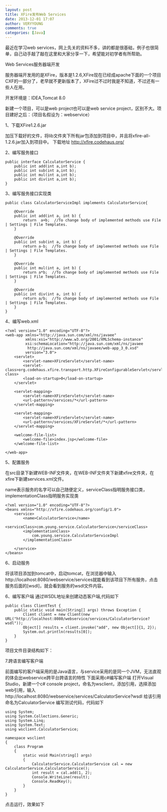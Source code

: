 ```yaml
---
layout: post
title: XFire发布Web Services
date: 2013-12-01 17:07
author: VERYYOUNG
comments: true
categories: [Java]
---
```

最近在学习web services，网上先关的资料不多，讲的都是很基础，例子也很简单，自己动手敲了敲在这里和大家分享一下，希望能对初学者有所帮助。


Web Services服务器端开发

服务器端开发用的是XFire，版本是1.2.6,XFire现在已经成apache下面的一个项目CXF的一部分了，老早就不更新版本了，XFire过不过时我是不知道，不过还有一些人在用。

开发环境是：IDEA,Tomcat 8.0

新建一个项目，可以是web project也可以是web service project，区别不大。项目建好之后：（项目名假设为：webservice）

1、下载XFire1.2.6.jar

加压下载好的文件，将lib文件夹下所有jar包添加到项目中，并且将xfire-all-1.2.6.jar加入到项目中。
下载地址 http://xfire.codehaus.org/

2、编写服务接口

	public interface CalculatorService {
	    public int add(int a,int b);
	    public int sub(int a,int b);
	    public int mul(int a,int b);
	    public int div(int a,int b);
	}


3、编写服务接口实现类

	public class CalculatorServiceImpl implements CalculatorService{
	
	    @Override
	    public int add(int a, int b) {
	        return  a+b;  //To change body of implemented methods use File | Settings | File Templates.
	    }
	
	    @Override
	    public int sub(int a, int b) {
	        return a-b;  //To change body of implemented methods use File | Settings | File Templates.
	    }
	
	    @Override
	    public int mul(int a, int b) {
	        return a*b;  //To change body of implemented methods use File | Settings | File Templates.
	    }
	
	    @Override
	    public int div(int a, int b) {
	        return a/b;  //To change body of implemented methods use File | Settings | File Templates.
	    }
	}


4、编写web.xml

	
	<?xml version="1.0" encoding="UTF-8"?>
	<web-app xmlns="http://java.sun.com/xml/ns/javaee"
	         xmlns:xsi="http://www.w3.org/2001/XMLSchema-instance"
	         xsi:schemaLocation="http://java.sun.com/xml/ns/javaee
			  http://java.sun.com/xml/ns/javaee/web-app_3_0.xsd"
	         version="3.0">
	    <servlet>
	        <servlet-name>XFireServlet</servlet-name>
	        <servlet-class>org.codehaus.xfire.transport.http.XFireConfigurableServlet</servlet-class>
	        <load-on-startup>0</load-on-startup>
	    </servlet>
	
	    <servlet-mapping>
	        <servlet-name>XFireServlet</servlet-name>
	        <url-pattern>/services/*</url-pattern>
	    </servlet-mapping>
	
	    <servlet-mapping>
	        <servlet-name>XFireServlet</servlet-name>
	        <url-pattern>/services/XFireServlet/*</url-pattern>
	    </servlet-mapping>
	
	    <welcome-file-list>
	        <welcome-file>index.jsp</welcome-file>
	    </welcome-file-list>
	
	</web-app>



5、配置服务

在src目录下新建WEB-INF文件夹，在WEB-INF文件夹下新建xfire文件夹，在xfire下新建services.xml文件。

name表示服务的名字可以自己随便定义，serviceClass指明服务接口类，implementationClass指明服务实现类


	<?xml version="1.0" encoding="UTF-8"?>
	<beans xmlns="http://xfire.codehaus.org/config/1.0">
	    <service>
	        <name>CalculatorService</name>
	        <serviceClass>com.young.service.CalculatorService</serviceClass>
	        <implementationClass>
	            com.young.service.CalculatorServiceImpl
	        </implementationClass>
	
	    </service>
	</beans>


6、启动服务

将该项目添加到tomcat中，启动tomcat，在浏览器中输入http://localhost:8080/webservice/services就能看到该项目下所有服务，点击服务后面的[wsdl]，就会看到服务的wsdl文件内容。
<img src="http://veryyoung.u.qiniudn.com/7niu_wsdl.png" alt="" />

6、编写客户端
通过WSDL地址来创建动态客户端,代码如下

	public class ClientTest {
	    public static void main(String[] args) throws Exception {
	        Client client = new Client(new URL("http://localhost:8080/webservice/services/CalculatorService?wsdl"));
	        Object[] results = client.invoke("add", new Object[]{1, 2});
	        System.out.println(results[0]);
	    }
	}



项目文件目录结构如下：
<img src="http://veryyoung.u.qiniudn.com/7niu_forder.png" alt="" />

7.跨语言编写客户端

前面编写的客户端采用的是Java语言，与service采用的是同一个JVM，无法直观的体会出webservice跨平台跨语言的特性
下面采用c#编写客户端
打开Visual Studio，新建一个c# console project，命名为wsclient，添加引用，选择添加web引用，输入http://localhost:8080/webservice/services/CalculatorService?wsdl
给该引用命名为CalculatorService
编写测试代码，代码如下


	using System;
	using System.Collections.Generic;
	using System.Linq;
	using System.Text;
	using wsclient.CalculatorService;
	
	namespace wsclient
	{
	    class Program
	    {
	        static void Main(string[] args)
	        {
	            CalculatorService.CalculatorService cal = new CalculatorService.CalculatorService();
	            int result = cal.add(1, 2);
	            Console.WriteLine(result);
	            Console.ReadKey();
	        }
	    }
	}

点击运行，效果如下
<img src="http://veryyoung.u.qiniudn.com/7niu_csharpconsole.png" alt="" />

